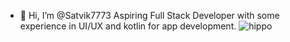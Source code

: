 - 👋 Hi, I’m @Satvik7773
Aspiring Full Stack Developer with some experience in UI/UX and kotlin for app development.
![hippo](https://media3.giphy.com/media/aUovxH8Vf9qDu/giphy.gif)

